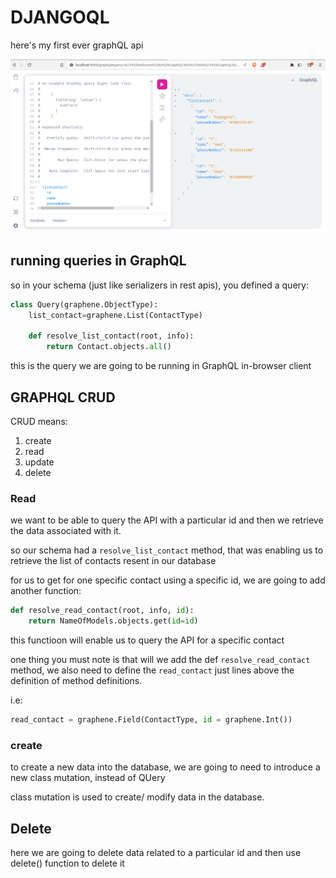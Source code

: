 # DJANGOQL

here's my first ever graphQL api

![GraphQL API](./images/graphql.png)

## running queries in GraphQL

so in your schema (just like serializers in rest apis), you defined a query:

```python
class Query(graphene.ObjectType):
    list_contact=graphene.List(ContactType)

    def resolve_list_contact(root, info):
        return Contact.objects.all()

```

this is the query we are going to be running in GraphQL in-browser client

## GRAPHQL CRUD

CRUD means:

1. create
2. read
3. update
4. delete

### Read

we want to be able to query the API with a particular id and then we retrieve the data associated with it.

so our schema had a `resolve_list_contact` method, that was enabling us to retrieve the list of contacts resent in our database

for us to get for one specific contact using a specific id, we are going to add another function:

```python
def resolve_read_contact(root, info, id):
    return NameOfModels.objects.get(id=id)
```

this functioon will enable us to query the API for a specific contact

one thing you must note is that will we add the def `resolve_read_contact` method, we also need to define the `read_contact` just lines above the definition of method definitions.

i.e:

```python
read_contact = graphene.Field(ContactType, id = graphene.Int())
```

### create

to create a new data into the database, we are going to need to introduce a new class mutation, instead of QUery

class mutation is used to create/ modify data in the database.

## Delete

here we are going to delete data related to a particular id and then use delete() function to delete it

